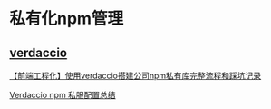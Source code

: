 # 私有化npm管理

## [verdaccio](https://verdaccio.org/zh-CN/docs/)

[【前端工程化】使用verdaccio搭建公司npm私有库完整流程和踩坑记录](https://juejin.cn/post/7096701542408912933)

[Verdaccio npm 私服配置总结](https://blog.csdn.net/qq_35844177/article/details/119490342)
